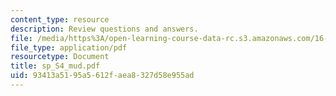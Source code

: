 ```yaml
---
content_type: resource
description: Review questions and answers.
file: /media/https%3A/open-learning-course-data-rc.s3.amazonaws.com/16-01-unified-engineering-i-ii-iii-iv-fall-2005-spring-2006/93413a5195a5612faea8327d58e955ad_sp_S4_mud.pdf
file_type: application/pdf
resourcetype: Document
title: sp_S4_mud.pdf
uid: 93413a51-95a5-612f-aea8-327d58e955ad
---
```

